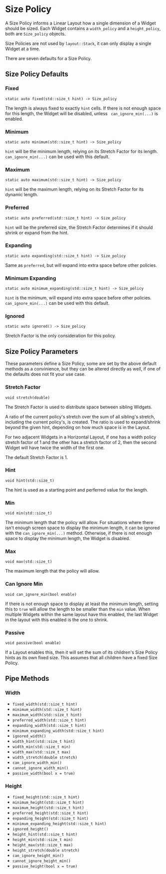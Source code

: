 # Size Policy

A Size Policy informs a Linear Layout how a single dimension of a Widget should
be sized. Each Widget contains a `width_policy` and a `height_policy`, both are
`Size_policy` objects.

Size Policies are not used by `layout::Stack`, it can only display a single
Widget at a time.

There are seven defaults for a Size Policy.

## Size Policy Defaults

### Fixed

`static auto fixed(std::size_t hint) -> Size_policy`

The length is always fixed to exactly `hint` cells. If there is not enough space
for this length, the Widget will be disabled, unless ` can_ignore_min(...)` is
enabled.

### Minimum

`static auto minimum(std::size_t hint) -> Size_policy`

`hint` will be the minimum length, relying on its Stretch Factor for its length.
`can_ignore_min(...)` can be used with this default.

### Maximum

`static auto maximum(std::size_t hint) -> Size_policy`

`hint` will be the maximum length, relying on its Stretch Factor for its dynamic
length.

### Preferred

`static auto preferred(std::size_t hint) -> Size_policy`

`hint` will be the preferred size, the Stretch Factor determines if it should
shrink or expand from the hint.

### Expanding

`static auto expanding(std::size_t hint) -> Size_policy`

Same as `preferred`, but will expand into extra space before other policies.

### Minimum Expanding

`static auto minimum_expanding(std::size_t hint) -> Size_policy`

`hint` is the minimum, will expand into extra space before other policies.
`can_ignore_min(...)` can be used with this default.

### Ignored

`static auto ignored() -> Size_policy`

Stretch Factor is the only consideration for this policy.

## Size Policy Parameters

These parameters define a Size Policy, some are set by the above default methods
as a convinience, but they can be altered directly as well, if one of the
defaults does not fit your use case.

### Stretch Factor

`void stretch(double)`

The Stretch Factor is used to distribute space between sibling Widgets.

A ratio of the current policy's stretch over the sum of all sibling's stretch,
including the current policy's, is created. The ratio is used to expand/shrink
beyond the given hint, depending on how much space is in the Layout.

For two adjacent Widgets in a Horizontal Layout, if one has a width policy
stretch factor of 1 and the other has a stretch factor of 2, then the second
Widget will have twice the width of the first one.

The default Stretch Factor is 1.

### Hint

`void hint(std::size_t)`

The hint is used as a starting point and perferred value for the length.

### Min

`void min(std::size_t)`

The minimum length that the policy will allow. For situations where there isn't
enough screen space to display the minimum length, it can be ignored with the
`can_ignore_min(...)` method. Otherwise, if there is not enough space to display
the minimum length, the Widget is disabled.

### Max

`void max(std::size_t)`

The maximum length that the policy will allow.

### Can Ignore Min

`void can_ignore_min(bool enable)`

If there is not enough space to display at least the minimum length, setting
this to `true` will allow the length to be smaller than the `min` value. When
multiple Widgets within the same layout have this enabled, the last Widget in
the layout with this enabled is the one to shrink.

### Passive

`void passive(bool enable)`

If a Layout enables this, then it will set the sum of its children's Size Policy
hints as its own fixed size. This assumes that all children have a fixed Size
Policy.

## Pipe Methods

### Width

- `fixed_width(std::size_t hint)`
- `minimum_width(std::size_t hint)`
- `maximum_width(std::size_t hint)`
- `preferred_width(std::size_t hint)`
- `expanding_width(std::size_t hint)`
- `minimum_expanding_width(std::size_t hint)`
- `ignored_width()`
- `width_hint(std::size_t hint)`
- `width_min(std::size_t min)`
- `width_max(std::size_t max)`
- `width_stretch(double stretch)`
- `can_ignore_width_min()`
- `cannot_ignore_width_min()`
- `passive_width(bool x = true)`

### Height

- `fixed_height(std::size_t hint)`
- `minimum_height(std::size_t hint)`
- `maximum_height(std::size_t hint)`
- `preferred_height(std::size_t hint)`
- `expanding_height(std::size_t hint)`
- `minimum_expanding_height(std::size_t hint)`
- `ignored_height()`
- `height_hint(std::size_t hint)`
- `height_min(std::size_t min)`
- `height_max(std::size_t max)`
- `height_stretch(double stretch)`
- `can_ignore_height_min()`
- `cannot_ignore_height_min()`
- `passive_height(bool x = true)`
